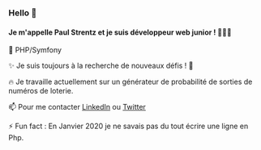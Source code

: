 ### Hello 👋


#### **Je m'appelle Paul Strentz et je suis développeur web junior !**  🧑🏻‍💻 
 
 🐘   PHP/Symfony
 
 ✨   Je suis toujours à la recherche de nouveaux défis ! 🦾
 
 🔥   Je travaille actuellement sur un générateur de probabilité de sorties de numéros de loterie.
 
 📫   Pour me contacter [LinkedIn](https://www.linkedin.com/in/paul-strentz/) ou [Twitter](https://twitter.com/PaulLeVrai)
 
 ⚡    Fun fact : En Janvier 2020 je ne savais pas du tout écrire une ligne en Php.


